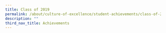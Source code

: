 ```yaml
---
title: Class of 2019
permalink: /about/culture-of-excellence/student-achievements/class-of-2019/
description: ""
third_nav_title: Achievements
---
```

